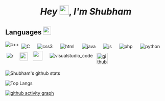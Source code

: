 <!--
### Hi there 👋


**shubhamraj7505/shubhamraj7505** is a ✨ _special_ ✨ repository because its `README.md` (this file) appears on your GitHub profile.

Here are some ideas to get you started:

- 🔭 I’m currently working on ...
- 🌱 I’m currently learning ...
- 👯 I’m looking to collaborate on ...
- 🤔 I’m looking for help with ...
- 💬 Ask me about ...
- 📫 How to reach me: ...
- 😄 Pronouns: ...
- ⚡ Fun fact: ...
-->

<h1 align="center">
  <em>Hey</em> <img src="https://github.com/piyush168713/piyush168713/blob/main/svg/Hi.gif" width="29px">, <em>I'm Shubham</em>
</h1>


<!--### Check Out the Languages and tech I know:-->

  ## Languages <a target="_blank"><img src="https://github.com/piyush168713/piyush168713/tree/main/svg/dev/languages/lang.jpg" height="25px" style="max-width:100%;">

  <img src="https://github.com/piyush168713/piyush168713/tree/main/svg/dev/languages/cpp.svg" alt="c++" style="vertical-align:top margin:0.0000000000000001px 0.0000000000000001px">  
  <img src="https://github.com/piyush168713/piyush168713/tree/main/svg/dev/languages/csharp.svg" alt="C" style="vertical-align:top; margin:6px 4px">&nbsp; &nbsp;  <img src="https://github.com/piyush168713/piyush168713/tree/main/svg/dev/languages/css3.svg" alt="css3" style="vertical-align:top; margin:6px 4px">&nbsp; &nbsp;  <img src="https://github.com/piyush168713/piyush168713/tree/main/svg/dev/languages/html.svg" alt="html" style="vertical-align:top; margin:6px 4px">&nbsp; &nbsp;  <img src="https://github.com/piyush168713/piyush168713/tree/main/svg/dev/languages/java.svg" alt="java" style="vertical-align:top; margin:6px 4px">&nbsp; &nbsp;  <img src="https://github.com/piyush168713/piyush168713/tree/main/svg/dev/languages/js.svg" alt="js" style="vertical-align:top; margin:6px 4px">&nbsp; &nbsp;  <img src="https://github.com/piyush168713/piyush168713/tree/main/svg/dev/languages/php.svg" alt="php" style="vertical-align:top; margin:6px 4px">&nbsp; &nbsp;  <img src="https://github.com/piyush168713/piyush168713/tree/main/svg/dev/languages/python.svg" alt="python" style="vertical-align:top; margin:6px 4px">&nbsp; &nbsp;  <img src="https://github.com/piyush168713/piyush168713/tree/main/svg/dev/languages/r.svg" alt="r" style="vertical-align:top; margin:6px 4px">&nbsp; &nbsp;   <img src="https://upload.wikimedia.org/wikipedia/commons/thumb/e/e0/Git-logo.svg/1280px-Git-logo.svg.png" height="25">&nbsp; &nbsp; 
  <img src="https://www.tinkercad.com/favicon.ico" height="30"> &nbsp; &nbsp;  <img src="https://github.com/piyush168713/piyush168713/tree/main/svg/dev/tools/visualstudio_code.svg" alt="visualstudio_code" style="vertical-align:top; margin:6px 4px">  <img src="https://image.flaticon.com/icons/png/512/25/25231.png" alt="github" style="vertical-align:top; margin:6px 4px" height="35"> 

![Shubham's github stats](https://github-readme-stats.vercel.app/api?username=shubhamraj7505&title_color=FFFF00&icon_color=00FFFF&text_color=FFFFFF&bg_color=000000&show_icons=true&hide_border=true)

![Top Langs](https://github-readme-stats.vercel.app/api/top-langs/?username=shubhamraj7505&layout=compact&theme=highcontrast&hide_border=true)
<br>

[![github activity graph](https://activity-graph.herokuapp.com/graph?username=shubhamraj7505&theme=react-dark)](https://github.com/ashutosh00710/github-readme-activity-graph)
